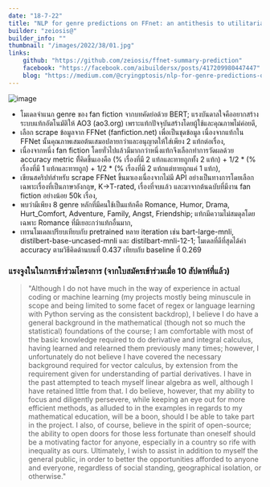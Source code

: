 ```yaml
---
date: "18-7-22"
title: "NLP for genre predictions on FFnet: an antithesis to utilitarianism"
builder: "zeiosis@"
builder_info: ""
thumbnail: "/images/2022/38/01.jpg"
links:
    github: "https://github.com/zeiosis/ffnet-summary-prediction"
    facebook: "https://facebook.com/aibuildersx/posts/417209980447447"
    blog: "https://medium.com/@cryingptosis/nlp-for-genre-predictions-on-ffnet-an-antithesis-to-utilitarianism-4380524ca1fc"
---
```


![image](/images/2022/38/01.jpg)

- โมเดลจำแนก genre ของ fan fiction จากบทคัดย่อด้วย BERT; แรงบันดาลใจคืออยากสร้างระบบแท้กอัตโนมัติให้ AO3 (ao3.org) เพราะแท้กปัจจุบันสร้างโดยผู้ใช้และคุณภาพไม่ค่อยดี,
- เลือก scrape ข้อมูลจาก FFNet (fanfiction.net) เพื่อเป็นชุดข้อมูล เนื่องจากแท้กใน FFNet นั้นคุณภาพเสมอต้นเสมอปลายกว่าและอนุญาตให้ใส่เพียง 2 แท้กต่อเรื่อง,
- เนื่องจากหนึ่ง fan fiction โดยทั่วไปแล้วมีมากกว่าหนึ่งแท้กจึงเลือกทำการวัดผลด้วย accuracy metric ที่ิคิดขึ้นเองคือ (% เรื่องที่มี 2 แท้กและทายถูกทั้ง 2 แท้ก) + 1/2 * (% เรื่องที่มี 1 แท้กและทายถูก) + 1/2 * (% เรื่องที่มี 2 แท้กแต่ทายถูกแค่ 1 แท้ก),
- เขียนสคริปท์สำหรับ scrape FFNet ขึ้นมาเองเนื่องจากไม่มี API อย่างเป็นทางการโดยเลือกเฉพาะเรื่องที่เป็นภาษาอังกฤษ, K->T-rated, เรื่องที่จบแล้ว และมาจากต้นฉบับที่มีงาน fan fiction อย่างน้อย 50k เรื่อง,
- พบว่ามีเพียง 8 genre หลักที่มีคนใช้เป็นแท้กคือ Romance, Humor, Drama, Hurt_Comfort, Adventure, Family, Angst, Friendship; แท้กมีความไม่สมดุลโดยเฉพาะ Romance ที่มีเยอะกว่าแท้กอื่นมาก,
- เทรนโมเดลเปรียบเทียบกับ pretrained หลาย iteration เช่น bart-large-mnli, distilbert-base-uncased-mnli และ distilbart-mnli-12-1; โมเดลที่ดีที่สุดได้ค่า accuracy ตามวิธีคิดด้านบนที่ 0.437 เทียบกับ baseline ที่ 0.269

### แรงจูงในในการเข้าร่วมโครงการ (จากใบสมัครเข้าร่วมเมื่อ 10 สัปดาห์ที่แล้ว)

> "Although I do not have much in the way of experience in actual coding or machine learning (my projects mostly being minuscule in scope and being limited to some facet of regex or language learning with Python serving as the consistent backdrop), I believe I do have a general background in the mathematical (though not so much the statistical) foundations of the course; I am comfortable with most of the basic knowledge required to do derivative and integral calculus, having learned and relearned them previously many times; however, I unfortunately do not believe I have covered the necessary background required for vector calculus, by extension from the requirement given for understanding of partial derivatives. I have in the past attempted to teach myself linear algebra as well, although I have retained little from that. I do believe, however, that my ability to focus and diligently persevere, while keeping an eye out for more efficient methods, as alluded to in the examples in regards to my mathematical education, will be a boon, should I be able to take part in the project.  I also, of course, believe in the spirit of open-source; the ability to open doors for those less fortunate than oneself should be a motivating factor for anyone, especially in a country so rife with inequality as ours. Ultimately, I wish to assist in addition to myself the general public, in order to better the opportunities afforded to anyone and everyone, regardless of social standing, geographical isolation, or otherwise."